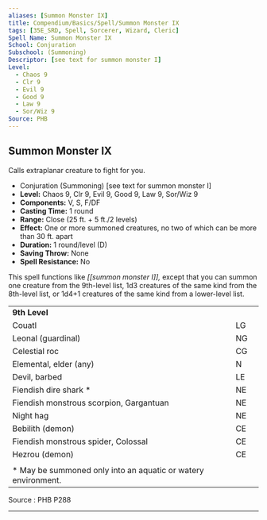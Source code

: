 ```yaml
---
aliases: [Summon Monster IX]
title: Compendium/Basics/Spell/Summon Monster IX
tags: [35E_SRD, Spell, Sorcerer, Wizard, Cleric]
Spell Name: Summon Monster IX
School: Conjuration
Subschool: (Summoning)
Descriptor: [see text for summon monster I]
Level:
  - Chaos 9
  - Clr 9
  - Evil 9
  - Good 9
  - Law 9
  - Sor/Wiz 9
Source: PHB
---
```



## Summon Monster IX

Calls extraplanar creature to fight for you.

*   Conjuration (Summoning) [see text for summon monster I]
*   **Level:** Chaos 9, Clr 9, Evil 9, Good 9, Law 9, Sor/Wiz 9
*   **Components:** V, S, F/DF
*   **Casting Time:** 1 round
*   **Range:** Close (25 ft. + 5 ft./2 levels)
*   **Effect:** One or more summoned creatures, no two of which can be more than 30 ft. apart
*   **Duration:** 1 round/level (D)
*   **Saving Throw:** None
*   **Spell Resistance:** No

This spell functions like <i>[[summon monster I]],</i> except that you can summon one creature from the 9th-level list, 1d3 creatures of the same kind from the 8th-level list, or 1d4+1 creatures of the same kind from a lower-level list.

<table> <tr decoration="underline"> <td colspan="2"> <b>9th Level</b> </td> <td>   </td> </tr> <tr> <td colspan="2"> Couatl </td> <td> LG </td> </tr> <tr> <td colspan="2"> Leonal (guardinal) </td> <td> NG </td> </tr> <tr> <td colspan="2"> Celestial roc </td> <td> CG </td> </tr> <tr> <td colspan="2"> Elemental, elder (any) </td> <td> N </td> </tr> <tr> <td colspan="2"> Devil, barbed </td> <td> LE </td> </tr> <tr> <td colspan="2"> Fiendish dire shark * </td> <td> NE </td> </tr> <tr> <td colspan="2"> Fiendish monstrous scorpion, Gargantuan </td> <td> NE </td> </tr> <tr> <td colspan="2"> Night hag </td> <td> NE </td> </tr> <tr> <td colspan="2"> Bebilith (demon) </td> <td> CE </td> </tr> <tr> <td colspan="2"> Fiendish monstrous spider, Colossal </td> <td> CE </td> </tr> <tr> <td colspan="2"> Hezrou (demon) </td> <td> CE </td> </tr> <tr><td></td></tr><tr> <td colspan="3" height="6"> * May be summoned only into an aquatic or watery environment. </td> </tr> </table>

Source : PHB P288

---
